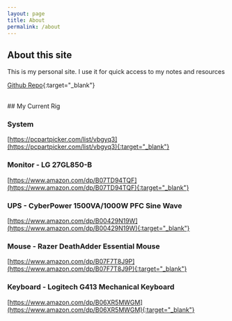 ```yaml
---
layout: page
title: About
permalink: /about
---
```


## About this site
This is my personal site. I use it for quick access to my notes and resources

[Github Repo](https://github.com/Rockz1152/blackndsky){:target="_blank"}

<br>
## My Current Rig

### System
[https://pcpartpicker.com/list/vbgyq3](https://pcpartpicker.com/list/vbgyq3){:target="_blank"}

### Monitor - LG 27GL850-B
[https://www.amazon.com/dp/B07TD94TQF](https://www.amazon.com/dp/B07TD94TQF){:target="_blank"}

### UPS - CyberPower 1500VA/1000W PFC Sine Wave
[https://www.amazon.com/dp/B00429N19W](https://www.amazon.com/dp/B00429N19W){:target="_blank"}

### Mouse - Razer DeathAdder Essential Mouse
[https://www.amazon.com/dp/B07F7T8J9P](https://www.amazon.com/dp/B07F7T8J9P){:target="_blank"}

### Keyboard - Logitech G413 Mechanical Keyboard
[https://www.amazon.com/dp/B06XR5MWGM](https://www.amazon.com/dp/B06XR5MWGM){:target="_blank"}
